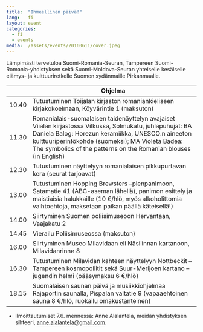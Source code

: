 ```yaml
---
title:  "Ihmeellinen päivä!"
lang:   fi
layout: event
categories:
  - fi
  - events
media:  /assets/events/20160611/cover.jpeg
---
```


Lämpimästi tervetuloa Suomi-Romania-Seuran, Tampereen Suomi-Romania-yhdistyksen sekä Suomi-Moldova-Seuran yhteiselle kesäiselle elämys- ja kulttuuriretkelle Suomen sydänmaille Pirkanmaalle. 

&nbsp; | Ohjelma
--- | ---
10.40 | Tutustuminen Toijalan kirjaston romaniankieliseen kirjakokoelmaan, Köyvärintie 1 (maksuton)
11.30 | Romanialais-suomalaisen taidenäyttelyn avajaiset Viialan kirjastossa Vilkussa, Solmukatu, juhlapuhujat: BA Daniela Balog: Horezun keramiikka, UNESCO:n aineeton kulttuuriperintökohde (suomeksi); MA Violeta Badea: The symbolics of the patterns on the Romanian blouses (in English)
12.30 | Tutustuminen näyttelyyn romanialaisen pikkupurtavan kera (seurat tarjoavat)
13.00 | Tutustuminen Hopping Brewsters –pienpanimoon, Satamatie 41 (ABC-aseman lähellä), panimon esittely ja maistiaisia halukkaille (10 €/hlö, myös alkoholittomia vaihtoehtoja, maksetaan paikan päällä käteisellä!) 
14.00 | Siirtyminen Suomen poliisimuseoon Hervantaan, Vaajakatu 2
14.45 | Vierailu Poliisimuseossa (maksuton)
16.00 | Siirtyminen Museo Milavidaan eli Näsilinnan kartanoon, Milavidanrinne 8
16.30 | Tutustuminen Milavidan kahteen näyttelyyn Nottbeckit – Tampereen kosmopoliitit sekä Suur-Merijoen kartano – jugendin helmi (pääsymaksu 6 €/hlö)
18.15 | Suomalaisen saunan päivä ja musiikkiohjelmaa Rajaportin saunalla, Pispalan valtatie 9 (vapaaehtoinen sauna 8 €/hlö, ruokailu omakustanteinen)


- Ilmoittautumiset 7.6. mennessä: Anne Alalantela, meidän yhdistyksen sihteeri, [anne.alalantela@gmail.com](mailto:anne.alalantela@gmail.com).
 
 